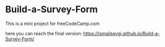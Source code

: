 # Build-a-Survey-Form

This is a mini project for freeCodeCamp.com

here you can reach the final version: https://ismailsevgi.github.io/Build-a-Survey-Form/
